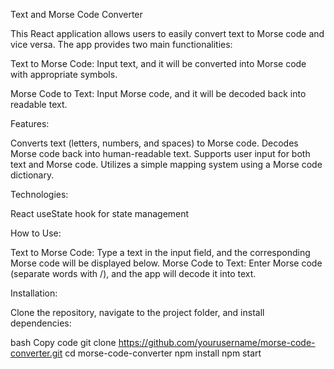 Text and Morse Code Converter

This React application allows users to easily convert text to Morse code and vice versa. The app provides two main functionalities:

Text to Morse Code: Input text, and it will be converted into Morse code with appropriate symbols.

Morse Code to Text: Input Morse code, and it will be decoded back into readable text.

Features:

Converts text (letters, numbers, and spaces) to Morse code.
Decodes Morse code back into human-readable text.
Supports user input for both text and Morse code.
Utilizes a simple mapping system using a Morse code dictionary.

Technologies:

React
useState hook for state management

How to Use:

Text to Morse Code: Type a text in the input field, and the corresponding Morse code will be displayed below.
Morse Code to Text: Enter Morse code (separate words with /), and the app will decode it into text.

Installation:

Clone the repository, navigate to the project folder, and install dependencies:

bash
Copy code
git clone https://github.com/yourusername/morse-code-converter.git
cd morse-code-converter
npm install
npm start
